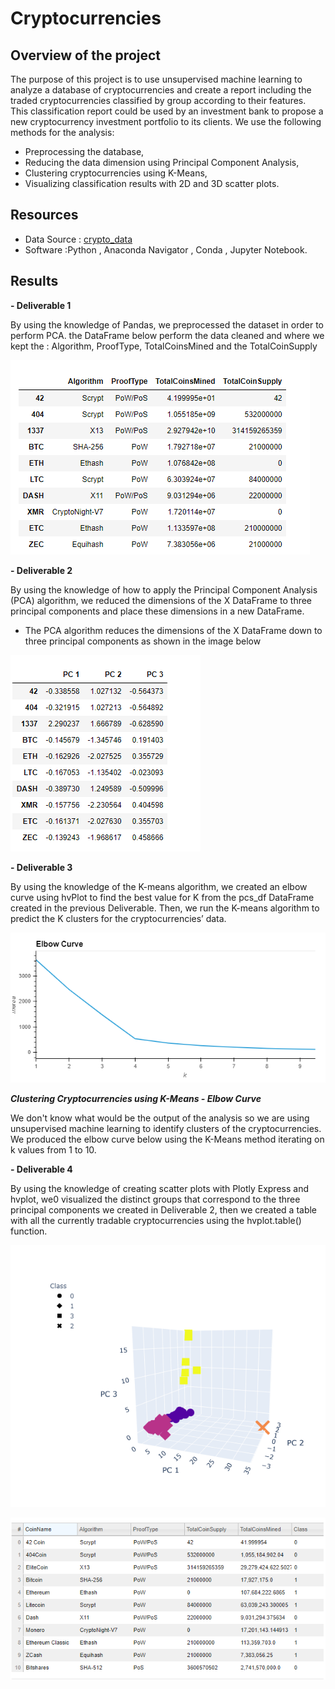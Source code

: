 # Cryptocurrencies

## Overview of the project 

The purpose of this project is to use unsupervised machine learning to analyze a database of cryptocurrencies and create a report including the traded cryptocurrencies classified by group according to their features.
This classification report could be used by an investment bank to propose a new cryptocurrency investment portfolio to its clients.
We use the following methods for the analysis:

- Preprocessing the database,
- Reducing the data dimension using Principal Component Analysis,
- Clustering cryptocurrencies using K-Means,
- Visualizing classification results with 2D and 3D scatter plots.


## Resources

- Data Source : [crypto_data](/crypto_data.csv)
- Software :Python , Anaconda Navigator , Conda , Jupyter Notebook.


## Results 

**- Deliverable 1**

By using the knowledge of Pandas, we preprocessed the dataset in order to perform PCA.
the DataFrame below perform the data cleaned and where we kept the : Algorithm, ProofType, TotalCoinsMined and the TotalCoinSupply

![crypto](/Resources/crypto_df1.PNG)

**- Deliverable 2**

By using the knowledge of how to apply the Principal Component Analysis (PCA) algorithm, we reduced the dimensions of the X DataFrame to three principal components and place these dimensions in a new DataFrame.

- The PCA algorithm reduces the dimensions of the X DataFrame down to three principal components as shown in the image below

![PCA](/Resources/PCA2.PNG)

**- Deliverable 3**

By using the knowledge of the K-means algorithm, we created an elbow curve using hvPlot to find the best value for K from the pcs_df DataFrame created in the previous Deliverable. Then, we run the K-means algorithm to predict the K clusters for the cryptocurrencies’ data.

![Elbow_curve](/Resources/elbow_curve3.PNG)

***Clustering Cryptocurrencies using K-Means - Elbow Curve***

We don't know what would be the output of the analysis so we are using unsupervised machine learning to identify clusters of the cryptocurrencies.
We produced the elbow curve below using the K-Means method iterating on k values from 1 to 10.

**- Deliverable 4**

By using the knowledge of creating scatter plots with Plotly Express and hvplot, we0 visualized the distinct groups that correspond to the three principal components we created in Deliverable 2, then we created a table with all the currently tradable cryptocurrencies using the hvplot.table() function.

![hvplot_table](/Resources/pca_3D5.PNG)

![table](/Resources/hvplot_table6.PNG)


